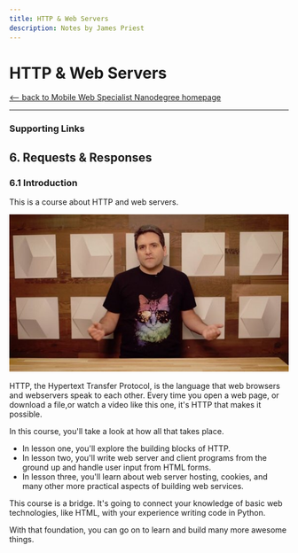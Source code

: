 ```yaml
---
title: HTTP & Web Servers
description: Notes by James Priest
---
```

<!-- markdownlint-disable MD022 MD032 -->
<!-- # Mobile Web Specialist Nanodegree -->
# HTTP & Web Servers

[<-- back to Mobile Web Specialist Nanodegree homepage](../index.html)

---

### Supporting Links

## 6. Requests & Responses
### 6.1 Introduction
This is a course about HTTP and web servers.

[![hws1-1](../assets/images/hws1-1-small.jpg)](../assets/images/hws1-1.jpg)

HTTP, the Hypertext Transfer Protocol, is the language that web browsers and webservers speak to each other. Every time you open a web page, or download a file,or watch a video like this one, it's HTTP that makes it possible.

In this course, you'll take a look at how all that takes place.

- In lesson one, you'll explore the building blocks of HTTP.
- In lesson two, you'll write web server and client programs from the ground up and handle user input from HTML forms.
- In lesson three, you'll learn about web server hosting, cookies, and many other more practical aspects of building web services.

This course is a bridge. It's going to connect your knowledge of basic web technologies, like HTML, with your experience writing code in Python.

With that foundation, you can go on to learn and build many more awesome things.
